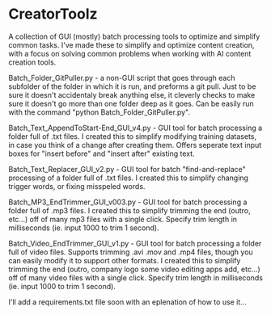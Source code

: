 # CreatorToolz

A collection of GUI (mostly) batch processing tools to optimize and simplify common tasks. I've made these to simplify and optimize content creation, with a focus on solving common problems when working with AI content creation tools.




Batch_Folder_GitPuller.py - a non-GUI script that goes through each subfolder of the folder in which it is run, and preforms a git pull. Just to be sure it doesn't accidentaly break anything else, it cleverly checks to make sure it doesn't go more than one folder deep as it goes. Can be easily run with the command "python Batch_Folder_GitPuller.py".



Batch_Text_AppendToStart-End_GUI_v4.py - GUI tool for batch processing a folder full of .txt files. I created this to simplify modifying training datasets, in case you think of a change after creating them. Offers seperate text input boxes for "insert before" and "insert after" existing text.



Batch_Text_Replacer_GUI_v2.py - GUI tool for batch "find-and-replace" processing of a folder full of .txt files. I created this to simplify changing trigger words, or fixing misspeled words.



Batch_MP3_EndTrimmer_GUI_v003.py - GUI tool for batch processing a folder full of .mp3 files. I created this to simplify trimming the end (outro, etc...) off of many mp3 files with a single click. Specify trim length in milliseconds (ie. input 1000 to trim 1 second).



Batch_Video_EndTrimmer_GUI_v1.py - GUI tool for batch processing a folder full of video files. Supports trimming .avi .mov and .mp4 files, though you can easily modify it to support other formats. I created this to simplify trimming the end (outro, company logo some video editing apps add, etc...) off of many video files with a single click. Specify trim length in milliseconds (ie. input 1000 to trim 1 second).



I'll add a requirements.txt file soon with an eplenation of how to use it...

